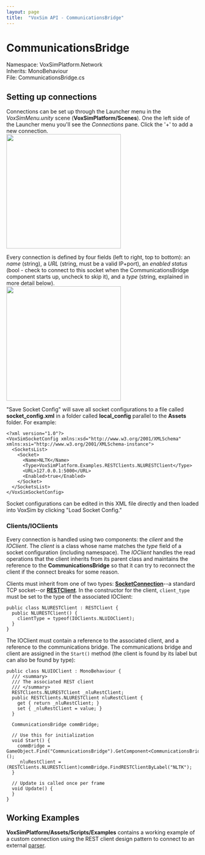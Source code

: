 ```yaml
---
layout: page
title:  "VoxSim API - CommunicationsBridge"
---
```

# CommunicationsBridge
Namespace: VoxSimPlatform.Network\
Inherits: MonoBehaviour\
File: CommunicationsBridge.cs

## Setting up connections
Connections can be set up through the Launcher menu in the *VoxSimMenu.unity* scene (**VoxSimPlatform/Scenes**).  One the left side of the Launcher menu you'll see the *Connections* pane.  Click the '+' to add a new connection.\
<img src="../../../images/CommunicationsBridge1.png" width="300">

Every connection is defined by four fields (left to right, top to bottom): an *name* (string), a *URL* (string, must be a valid IP+port), an *enabled status* (bool - check to connect to this socket when the CommunicationsBridge component starts up, uncheck to skip it), and a *type* (string, explained in more detail below).\
<img src="../../../images/CommunicationsBridge2.png" width="300">

"Save Socket Config" will save all socket configurations to a file called **socket_config.xml** in a folder called **local_config** parallel to the **Assets** folder.  For example:
```
<?xml version="1.0"?>
<VoxSimSocketConfig xmlns:xsd="http://www.w3.org/2001/XMLSchema" xmlns:xsi="http://www.w3.org/2001/XMLSchema-instance">
  <SocketsList>
    <Socket>
      <Name>NLTK</Name>
      <Type>VoxSimPlatform.Examples.RESTClients.NLURESTClient</Type>
      <URL>127.0.0.1:5000</URL>
      <Enabled>true</Enabled>
    </Socket>
  </SocketsList>
</VoxSimSocketConfig>
```
Socket configurations can be edited in this XML file directly and then loaded into VoxSim by clicking "Load Socket Config."

### Clients/IOClients
Every connection is handled using two components: the *client* and the *IOClient*.  The *client* is a class whose name matches the *type* field of a socket configuration (including namespace).  The *IOClient* handles the read operations that the client inherits from its parent class and maintains the reference to the **CommunicationsBridge** so that it can try to reconnect the client if the connect breaks for some reason.

Clients must inherit from one of two types: **[SocketConnection](SocketConnection)**--a standard TCP socket--or **[RESTClient](RESTClient)**.  In the constructor for the client, `client_type` must be set to the type of the associated IOClient:
```
public class NLURESTClient : RESTClient {
  public NLURESTClient() {
    clientType = typeof(IOClients.NLUIOClient);
  }
}
```

The IOClient must contain a reference to the associated client, and a reference to the communications bridge.  The communications bridge and client are assigned in the `Start()` method (the client is found by its label but can also be found by type):
```
public class NLUIOClient : MonoBehaviour {
  /// <summary>
  /// The associated REST client
  /// </summary>
  RESTClients.NLURESTClient _nluRestClient;
  public RESTClients.NLURESTClient nluRestClient {
    get { return _nluRestClient; }
    set { _nluRestClient = value; }
  }

  CommunicationsBridge commBridge;
  
  // Use this for initialization
  void Start() {
    commBridge = GameObject.Find("CommunicationsBridge").GetComponent<CommunicationsBridge>();
    _nluRestClient = (RESTClients.NLURESTClient)commBridge.FindRESTClientByLabel("NLTK");
  }

  // Update is called once per frame
  void Update() {
  }
}
```

## Working Examples

**VoxSimPlatform/Assets/Scripts/Examples** contains a working example of a custom connection using the REST client design pattern to connect to an external [parser](../../NLU/INLParser).
